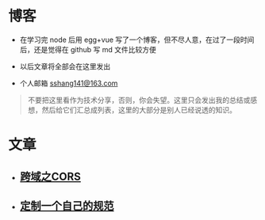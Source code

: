 # 博客

- 在学习完 node 后用 egg+vue 写了一个博客，但不尽人意，在过了一段时间后，还是觉得在 github 写 md 文件比较方便

- 以后文章将全部会在这里发出

- 个人邮箱 sshang141@163.com


> 不要把这里看作为技术分享，否则，你会失望。这里只会发出我的总结或感想，然后给它们汇总成列表，这里的大部分是别人已经说透的知识。



# 文章
- ## [跨域之CORS](./articles/will/跨域之CORS.md)
- ## [定制一个自己的规范](./articles/will/规范.md)